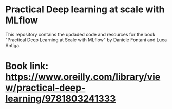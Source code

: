# Practical Deep learning at scale with MLflow

This repository contains the updaded code and resources for the book "Practical Deep Learning at Scale with MLflow" by Daniele Fontani and Luca Antiga. 

# Book link: https://www.oreilly.com/library/view/practical-deep-learning/9781803241333